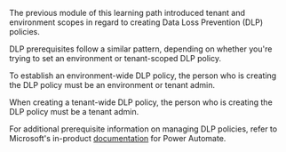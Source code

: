 The previous module of this learning path introduced tenant and 
environment scopes in regard to creating Data Loss Prevention (DLP) policies.

DLP prerequisites follow a similar pattern, depending on whether you're trying to set
an environment or tenant-scoped DLP policy.

To establish an environment-wide DLP policy, the person who is creating the DLP
policy must be an environment or tenant admin.

When creating a tenant-wide DLP policy, the person who is creating the DLP
policy must be a tenant admin.

For additional prerequisite information on managing DLP policies, refer to Microsoft's in-product
[documentation](/power-automate/prevent-data-loss#managing-dlp-policies/?azure-portal=true) for Power Automate.
